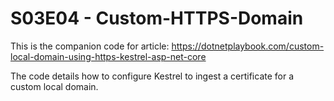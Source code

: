 # S03E04 - Custom-HTTPS-Domain
This is the companion code for article: https://dotnetplaybook.com/custom-local-domain-using-https-kestrel-asp-net-core

The code details how to configure Kestrel to ingest a certificate for a custom local domain.

